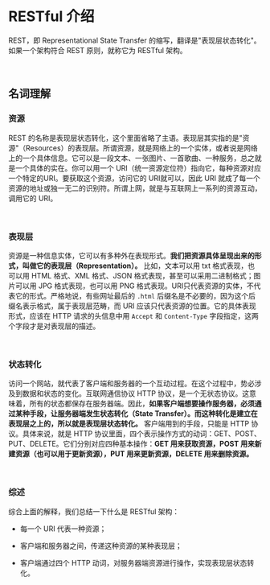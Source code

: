 # RESTful 介绍

REST，即 Representational State Transfer 的缩写，翻译是"表现层状态转化"。如果一个架构符合 REST 原则，就称它为 RESTful 架构。

&emsp;

## 名词理解

### 资源

REST 的名称是表现层状态转化，这个里面省略了主语。表现层其实指的是"资源"（Resources）的表现层。所谓资源，就是网络上的一个实体，或者说是网络上的一个具体信息。它可以是一段文本、一张图片、一首歌曲、一种服务，总之就是一个具体的实在。你可以用一个 URI（统一资源定位符）指向它，每种资源对应一个特定的URI。要获取这个资源，访问它的 URI就可以，因此 URI 就成了每一个资源的地址或独一无二的识别符。所谓上网，就是与互联网上一系列的资源互动，调用它的 URI。

&emsp;

### 表现层

资源是一种信息实体，它可以有多种外在表现形式。**我们把资源具体呈现出来的形式，叫做它的表现层（Representation）。** 比如，文本可以用 txt 格式表现，也可以用 HTML 格式、XML 格式、JSON 格式表现，甚至可以采用二进制格式；图片可以用 JPG 格式表现，也可以用 PNG 格式表现。URI只代表资源的实体，不代表它的形式。严格地说，有些网址最后的 `.html` 后缀名是不必要的，因为这个后缀名表示格式，属于表现层范畴，而 URI 应该只代表资源的位置。它的具体表现形式，应该在 HTTP 请求的头信息中用 `Accept` 和 `Content-Type` 字段指定，这两个字段才是对表现层的描述。

&emsp;

### 状态转化

访问一个网站，就代表了客户端和服务器的一个互动过程。在这个过程中，势必涉及到数据和状态的变化。互联网通信协议 HTTP 协议，是一个无状态协议。这意味着，所有的状态都保存在服务器端。因此，**如果客户端想要操作服务器，必须通过某种手段，让服务器端发生状态转化（State Transfer）。而这种转化是建立在表现层之上的，所以就是表现层状态转化。** 客户端用到的手段，只能是 HTTP 协议。具体来说，就是 HTTP 协议里面，四个表示操作方式的动词：GET、POST、PUT、DELETE。它们分别对应四种基本操作：**GET 用来获取资源，POST 用来新建资源（也可以用于更新资源），PUT 用来更新资源，DELETE 用来删除资源。**

&emsp;

### 综述

综合上面的解释，我们总结一下什么是 RESTful 架构：

* 每一个 URI 代表一种资源；

* 客户端和服务器之间，传递这种资源的某种表现层；

* 客户端通过四个 HTTP 动词，对服务器端资源进行操作，实现表现层状态转化。
